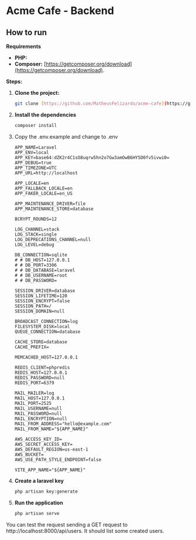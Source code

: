 # Acme Cafe - Backend

## How to run


**Requirements**

* **PHP:**
* **Composer:** [https://getcomposer.org/download](https://getcomposer.org/download).

**Steps:**

1. **Clone the project:**

   ```bash
   git clone [https://github.com/MatheusFelizardo/acme-cafe](https://github.com/MatheusFelizardo/acme-cafe)```

2. **Install the dependencies**
    ```bash 
    composer install
    ```
3. Copy the .env.example and change to .env
    ```
    APP_NAME=Laravel
    APP_ENV=local
    APP_KEY=base64:dZK2r4C1sO8uqrw5hn2o7Gw3amOwB6HY5D0fv5ivwi0=
    APP_DEBUG=true
    APP_TIMEZONE=UTC
    APP_URL=http://localhost

    APP_LOCALE=en
    APP_FALLBACK_LOCALE=en
    APP_FAKER_LOCALE=en_US

    APP_MAINTENANCE_DRIVER=file
    APP_MAINTENANCE_STORE=database

    BCRYPT_ROUNDS=12

    LOG_CHANNEL=stack
    LOG_STACK=single
    LOG_DEPRECATIONS_CHANNEL=null
    LOG_LEVEL=debug

    DB_CONNECTION=sqlite
    # # DB_HOST=127.0.0.1
    # # DB_PORT=3306
    # # DB_DATABASE=laravel
    # # DB_USERNAME=root
    # # DB_PASSWORD=

    SESSION_DRIVER=database
    SESSION_LIFETIME=120
    SESSION_ENCRYPT=false
    SESSION_PATH=/
    SESSION_DOMAIN=null

    BROADCAST_CONNECTION=log
    FILESYSTEM_DISK=local
    QUEUE_CONNECTION=database

    CACHE_STORE=database
    CACHE_PREFIX=

    MEMCACHED_HOST=127.0.0.1

    REDIS_CLIENT=phpredis
    REDIS_HOST=127.0.0.1
    REDIS_PASSWORD=null
    REDIS_PORT=6379

    MAIL_MAILER=log
    MAIL_HOST=127.0.0.1
    MAIL_PORT=2525
    MAIL_USERNAME=null
    MAIL_PASSWORD=null
    MAIL_ENCRYPTION=null
    MAIL_FROM_ADDRESS="hello@example.com"
    MAIL_FROM_NAME="${APP_NAME}"

    AWS_ACCESS_KEY_ID=
    AWS_SECRET_ACCESS_KEY=
    AWS_DEFAULT_REGION=us-east-1
    AWS_BUCKET=
    AWS_USE_PATH_STYLE_ENDPOINT=false

    VITE_APP_NAME="${APP_NAME}"
    ```
4. **Create a laravel key** 
    ```bash 
    php artisan key:generate
    ```
5. **Run the application**
    ```bash 
    php artisan serve
    ```

You can test the request sending a GET request to http://localhost:8000/api/users. It should list some created users.